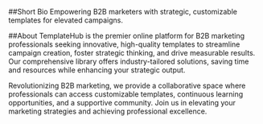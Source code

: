 ##Short Bio
Empowering B2B marketers with strategic, customizable templates for elevated campaigns.

##About
TemplateHub is the premier online platform for B2B marketing professionals seeking innovative, high-quality templates to streamline campaign creation, foster strategic thinking, and drive measurable results. Our comprehensive library offers industry-tailored solutions, saving time and resources while enhancing your strategic output.

Revolutionizing B2B marketing, we provide a collaborative space where professionals can access customizable templates, continuous learning opportunities, and a supportive community. Join us in elevating your marketing strategies and achieving professional excellence.